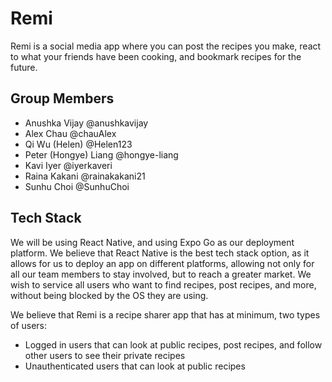 # Remi
Remi is a social media app where you can post the recipes you make, react to what your friends have been cooking, and bookmark recipes for the future.

## Group Members
- Anushka Vijay         @anushkavijay
- Alex Chau             @chauAlex
- Qi Wu (Helen)         @Helen123
- Peter (Hongye) Liang  @hongye-liang
- Kavi Iyer             @iyerkaveri
- Raina Kakani          @rainakakani21
- Sunhu Choi            @SunhuChoi

## Tech Stack
We will be using React Native, and using Expo Go as our deployment platform. We believe that React Native is the best tech stack option, as it allows for us to deploy an app on different platforms, allowing not only for all our team members to stay involved, but to reach a greater market. We wish to service all users who want to find recipes, post recipes, and more, without being blocked by the OS they are using. 

We believe that Remi is a recipe sharer app that has at minimum, two types of users:
- Logged in users that can look at public recipes, post recipes, and follow other users to see their private recipes
- Unauthenticated users that can look at public recipes
